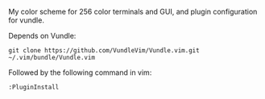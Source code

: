My color scheme for 256 color terminals and GUI, and plugin configuration for vundle.

Depends on Vundle:
```
git clone https://github.com/VundleVim/Vundle.vim.git ~/.vim/bundle/Vundle.vim
```
Followed by the following command in vim:
```
:PluginInstall
```
